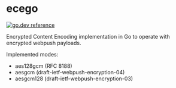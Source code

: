 # ecego
[![go.dev reference](https://img.shields.io/badge/go.dev-reference-007d9c?logo=go&logoColor=white&style=flat-square)](https://pkg.go.dev/github.com/xakep666/ecego)


Encrypted Content Encoding implementation in Go to 
operate with encrypted webpush payloads.

Implemented modes:
* aes128gcm (RFC 8188)
* aesgcm (draft-ietf-webpush-encryption-04)
* aesgcm128 (draft-ietf-webpush-encryption-03)
